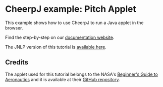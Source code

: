 # CheerpJ example: Pitch Applet

This example shows how to use CheerpJ to run a Java applet in the browser.

Find the step-by-step on our [documentation website](https://labs.leaningtech.com/cheerpj3/examples/applet).

The JNLP version of this tutorial is [available here](https://labs.leaningtech.com/cheerpj3/examples/jnlp#jnlp-applet-pitch).

## Credits
The applet used for this tutorial belongs to the NASA's [Beginner's Guide to Aeronautics](https://www.grc.nasa.gov/WWW/K-12/airplane/) and it is available at their [GitHub repository](https://github.com/nasa/BGA/tree/main).